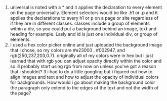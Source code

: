 1. universal is noted with a * and it applies the declaration to every element on the page universally. Element selectors would be like .h1 or .p and it applies the declarations to every h1 or p on a page or site regardless of if they are in different classes. classes include a group of elements within a div, so you could put a background behind an image, text and heading for example. Lasly and id is just one individual div, or group of elements.
2. I used a hex color picker online and just uploaded the background image that i chose, so my colors are #e23000 , #002947, and rgb(250,237,203,0.7). originally all of my colors were in hex but i just learned that with rgb you can adjust opacity directly within the color and so ill probably start using rgb from now on unless you've got a reason that i shouldnt?
3.i had to do a little googling but i figured out how to align images and text and how to adjust the opacity of individual colors for backgrounds. How would i go about making the background color the paragraph only extend to the edges of the text and not the width of the page?
